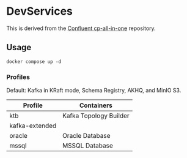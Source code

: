 # DevServices

This is derived from the [Confluent cp-all-in-one](https://github.com/confluentinc/cp-all-in-one) repository.

## Usage

```
docker compose up -d
```

### Profiles

Default: Kafka in KRaft mode, Schema Registry, AKHQ, and MinIO S3.

| Profile           | Containers                |
|-------------------|---------------------------|
| ktb               | Kafka Topology Builder    |
| kafka-extended    | |
| oracle            | Oracle Database           |
| mssql             | MSSQL Database            |
